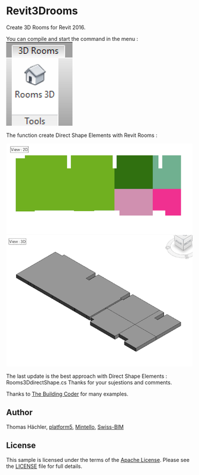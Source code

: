 # Revit3Drooms
Create 3D Rooms for Revit 2016.


You can compile and start the command in the menu : 
![menu](Resources/menu.png)

The function create Direct Shape Elements with Revit Rooms :

![2DRoom](Resources/2droom.png)
![3DRoom](Resources/3droom.png)


The last update is the best approach with Direct Shape Elements : Rooms3DdirectShape.cs
Thanks for your sujestions and comments.

Thanks to [The Building Coder](http://thebuildingcoder.typepad.com) for many examples.

## Author

Thomas Hächler,
[platform5](http://platform5rd.com),
[Mintello](http://mintello.com),
[Swiss-BIM](http://swiss-bim.com)

## License

This sample is licensed under the terms of the [Apache License](http://www.apache.org/licenses).
Please see the [LICENSE](LICENSE) file for full details.
